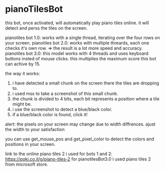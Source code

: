 # pianoTilesBot

this bot, once activated, will automatically play piano tiles online.
it will detect and perss the tiles on the screen.

pianotiles bot 1.0: works with a single thread, iterating over the four rows on your screen.
pianotiles bot 2.0: works with multiple threards, each one checks it's own row. => the result is a lot more speed and accuracy.
pianotiles bot 3.0: this model works with 4 threads and uses keyboard buttons insted of mouse clicks. this multiplies the maximum score this bot can achive by 15.

the way it works:
1) i have detected a small chunk on the screen there the tiles are dropping to.
2) i used mss to take a screenshot of this small chunk.
3) the chunk is divided to 4 bits, each bit represents a position where a tile might be.
4) i use the screenshot to detect a blue/black color.
5) if a blue/black color is found, click it!


alert:
  the pixels on your screen may change due to width diffrences. ajust the width to your satisfaction
  
  you can use get_mouse_pos and get_pixel_color to detect the colors and positions in your screen.


link to the online piano tiles 2 i used for bots 1 and 2: https://poki.co.il/g/piano-tiles-2
for pianotilesBot3.0 i used piano tiles 2 from microsoft store.
